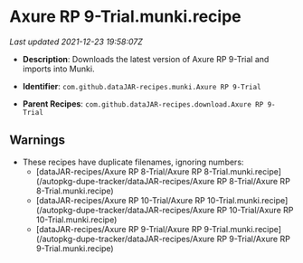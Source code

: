 # Axure RP 9-Trial.munki.recipe

_Last updated 2021-12-23 19:58:07Z_

- **Description**: Downloads the latest version of Axure RP 9-Trial and imports into Munki.

- **Identifier**: `com.github.dataJAR-recipes.munki.Axure RP 9-Trial`

- **Parent Recipes**: `com.github.dataJAR-recipes.download.Axure RP 9-Trial`

## Warnings

- These recipes have duplicate filenames, ignoring numbers:
    - [dataJAR-recipes/Axure RP 8-Trial/Axure RP 8-Trial.munki.recipe](/autopkg-dupe-tracker/dataJAR-recipes/Axure RP 8-Trial/Axure RP 8-Trial.munki.recipe)
    - [dataJAR-recipes/Axure RP 10-Trial/Axure RP 10-Trial.munki.recipe](/autopkg-dupe-tracker/dataJAR-recipes/Axure RP 10-Trial/Axure RP 10-Trial.munki.recipe)
    - [dataJAR-recipes/Axure RP 9-Trial/Axure RP 9-Trial.munki.recipe](/autopkg-dupe-tracker/dataJAR-recipes/Axure RP 9-Trial/Axure RP 9-Trial.munki.recipe)